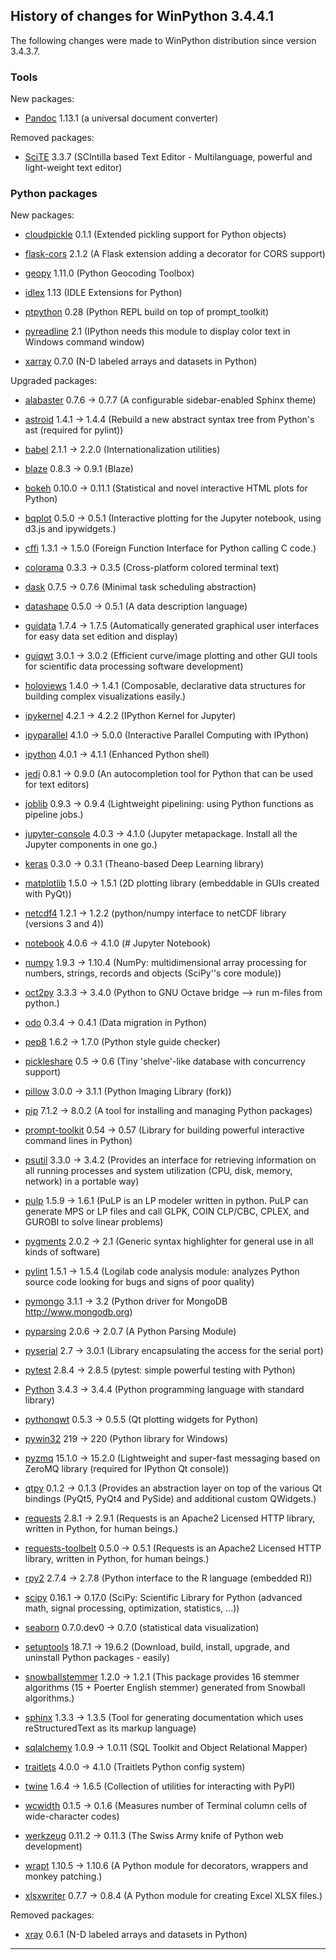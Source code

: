 ﻿## History of changes for WinPython 3.4.4.1

The following changes were made to WinPython distribution since version 3.4.3.7.

### Tools

New packages:

  * [Pandoc](http://pandoc.org/) 1.13.1 (a universal document converter)

Removed packages:

  * [SciTE](http://www.scintilla.org/SciTE.html) 3.3.7 (SCIntilla based Text Editor - Multilanguage, powerful and light-weight text editor)

### Python packages

New packages:

  * [cloudpickle](http://pypi.python.org/pypi/cloudpickle) 0.1.1 (Extended pickling support for Python objects)
  * [flask-cors](http://pypi.python.org/pypi/flask-cors) 2.1.2 (A Flask extension adding a decorator for CORS support)
  * [geopy](http://pypi.python.org/pypi/geopy) 1.11.0 (Python Geocoding Toolbox)
  * [idlex](http://pypi.python.org/pypi/idlex) 1.13 (IDLE Extensions for Python)
  * [ptpython](http://pypi.python.org/pypi/ptpython) 0.28 (Python REPL build on top of prompt_toolkit)
  * [pyreadline](http://pypi.python.org/pypi/pyreadline) 2.1 (IPython needs this module to display color text in Windows command window)
  * [xarray](http://pypi.python.org/pypi/xarray) 0.7.0 (N-D labeled arrays and datasets in Python)

Upgraded packages:

  * [alabaster](http://pypi.python.org/pypi/alabaster) 0.7.6 → 0.7.7 (A configurable sidebar-enabled Sphinx theme)
  * [astroid](http://pypi.python.org/pypi/astroid) 1.4.1 → 1.4.4 (Rebuild a new abstract syntax tree from Python's ast (required for pylint))
  * [babel](http://pypi.python.org/pypi/babel) 2.1.1 → 2.2.0 (Internationalization utilities)
  * [blaze](http://pypi.python.org/pypi/blaze) 0.8.3 → 0.9.1 (Blaze)
  * [bokeh](http://pypi.python.org/pypi/bokeh) 0.10.0 → 0.11.1 (Statistical and novel interactive HTML plots for Python)
  * [bqplot](http://pypi.python.org/pypi/bqplot) 0.5.0 → 0.5.1 (Interactive plotting for the Jupyter notebook, using d3.js and ipywidgets.)
  * [cffi](http://pypi.python.org/pypi/cffi) 1.3.1 → 1.5.0 (Foreign Function Interface for Python calling C code.)
  * [colorama](http://pypi.python.org/pypi/colorama) 0.3.3 → 0.3.5 (Cross-platform colored terminal text)
  * [dask](http://pypi.python.org/pypi/dask) 0.7.5 → 0.7.6 (Minimal task scheduling abstraction)
  * [datashape](http://pypi.python.org/pypi/datashape) 0.5.0 → 0.5.1 (A data description language)
  * [guidata](http://packages.python.org/guidata) 1.7.4 → 1.7.5 (Automatically generated graphical user interfaces for easy data set edition and display)
  * [guiqwt](http://packages.python.org/guiqwt) 3.0.1 → 3.0.2 (Efficient curve/image plotting and other GUI tools for scientific data processing software development)
  * [holoviews](http://pypi.python.org/pypi/holoviews) 1.4.0 → 1.4.1 (Composable, declarative data structures for building complex visualizations easily.)
  * [ipykernel](http://pypi.python.org/pypi/ipykernel) 4.2.1 → 4.2.2 (IPython Kernel for Jupyter)
  * [ipyparallel](http://pypi.python.org/pypi/ipyparallel) 4.1.0 → 5.0.0 (Interactive Parallel Computing with IPython)
  * [ipython](http://pypi.python.org/pypi/ipython) 4.0.1 → 4.1.1 (Enhanced Python shell)
  * [jedi](http://pypi.python.org/pypi/jedi) 0.8.1 → 0.9.0 (An autocompletion tool for Python that can be used for text editors)
  * [joblib](http://pypi.python.org/pypi/joblib) 0.9.3 → 0.9.4 (Lightweight pipelining: using Python functions as pipeline jobs.)
  * [jupyter-console](http://pypi.python.org/pypi/jupyter-console) 4.0.3 → 4.1.0 (Jupyter metapackage. Install all the Jupyter components in one go.)
  * [keras](http://pypi.python.org/pypi/keras) 0.3.0 → 0.3.1 (Theano-based Deep Learning library)
  * [matplotlib](http://pypi.python.org/pypi/matplotlib) 1.5.0 → 1.5.1 (2D plotting library (embeddable in GUIs created with PyQt))
  * [netcdf4](http://pypi.python.org/pypi/netcdf4) 1.2.1 → 1.2.2 (python/numpy interface to netCDF library (versions 3 and 4))
  * [notebook](http://pypi.python.org/pypi/notebook) 4.0.6 → 4.1.0 (# Jupyter Notebook)
  * [numpy](http://numpy.scipy.org/) 1.9.3 → 1.10.4 (NumPy: multidimensional array processing for numbers, strings, records and objects (SciPy''s core module))
  * [oct2py](http://pypi.python.org/pypi/oct2py) 3.3.3 → 3.4.0 (Python to GNU Octave bridge --> run m-files from python.)
  * [odo](http://pypi.python.org/pypi/odo) 0.3.4 → 0.4.1 (Data migration in Python)
  * [pep8](http://pypi.python.org/pypi/pep8) 1.6.2 → 1.7.0 (Python style guide checker)
  * [pickleshare](http://pypi.python.org/pypi/pickleshare) 0.5 → 0.6 (Tiny 'shelve'-like database with concurrency support)
  * [pillow](http://pypi.python.org/pypi/pillow) 3.0.0 → 3.1.1 (Python Imaging Library (fork))
  * [pip](http://pypi.python.org/pypi/pip) 7.1.2 → 8.0.2 (A tool for installing and managing Python packages)
  * [prompt-toolkit](http://pypi.python.org/pypi/prompt-toolkit) 0.54 → 0.57 (Library for building powerful interactive command lines in Python)
  * [psutil](http://code.google.com/p/psutil) 3.3.0 → 3.4.2 (Provides an interface for retrieving information on all running processes and system utilization (CPU, disk, memory, network) in a portable way)
  * [pulp](http://pypi.python.org/pypi/pulp) 1.5.9 → 1.6.1 (PuLP is an LP modeler written in python. PuLP can generate MPS or LP files and call GLPK, COIN CLP/CBC, CPLEX, and GUROBI to solve linear problems)
  * [pygments](http://pygments.org) 2.0.2 → 2.1 (Generic syntax highlighter for general use in all kinds of software)
  * [pylint](http://www.logilab.org/project/pylint) 1.5.1 → 1.5.4 (Logilab code analysis module: analyzes Python source code looking for bugs and signs of poor quality)
  * [pymongo](http://pypi.python.org/pypi/pymongo) 3.1.1 → 3.2 (Python driver for MongoDB <http://www.mongodb.org>)
  * [pyparsing](http://pyparsing.wikispaces.com/) 2.0.6 → 2.0.7 (A Python Parsing Module)
  * [pyserial](http://pypi.python.org/pypi/pyserial) 2.7 → 3.0.1 (Library encapsulating the access for the serial port)
  * [pytest](http://pypi.python.org/pypi/pytest) 2.8.4 → 2.8.5 (pytest: simple powerful testing with Python)
  * [Python](http://www.python.org/) 3.4.3 → 3.4.4 (Python programming language with standard library)
  * [pythonqwt](http://pypi.python.org/pypi/pythonqwt) 0.5.3 → 0.5.5 (Qt plotting widgets for Python)
  * [pywin32](http://pypi.python.org/pypi/pywin32) 219 → 220 (Python library for Windows)
  * [pyzmq](http://pypi.python.org/pypi/pyzmq) 15.1.0 → 15.2.0 (Lightweight and super-fast messaging based on ZeroMQ library (required for IPython Qt console))
  * [qtpy](http://pypi.python.org/pypi/qtpy) 0.1.2 → 0.1.3 (Provides an abstraction layer on top of the various Qt bindings (PyQt5, PyQt4 and PySide) and additional custom QWidgets.)
  * [requests](http://pypi.python.org/pypi/requests) 2.8.1 → 2.9.1 (Requests is an Apache2 Licensed HTTP library, written in Python, for human beings.)
  * [requests-toolbelt](http://pypi.python.org/pypi/requests-toolbelt) 0.5.0 → 0.5.1 (Requests is an Apache2 Licensed HTTP library, written in Python, for human beings.)
  * [rpy2](http://pypi.python.org/pypi/rpy2) 2.7.4 → 2.7.8 (Python interface to the R language (embedded R))
  * [scipy](http://www.scipy.org) 0.16.1 → 0.17.0 (SciPy: Scientific Library for Python (advanced math, signal processing, optimization, statistics, ...))
  * [seaborn](http://pypi.python.org/pypi/seaborn) 0.7.0.dev0 → 0.7.0 (statistical data visualization)
  * [setuptools](http://pypi.python.org/pypi/setuptools) 18.7.1 → 19.6.2 (Download, build, install, upgrade, and uninstall Python packages - easily)
  * [snowballstemmer](http://pypi.python.org/pypi/snowballstemmer) 1.2.0 → 1.2.1 (This package provides 16 stemmer algorithms (15 + Poerter English stemmer) generated from Snowball algorithms.)
  * [sphinx](http://pypi.python.org/pypi/sphinx) 1.3.3 → 1.3.5 (Tool for generating documentation which uses reStructuredText as its markup language)
  * [sqlalchemy](http://www.sqlalchemy.org) 1.0.9 → 1.0.11 (SQL Toolkit and Object Relational Mapper)
  * [traitlets](http://pypi.python.org/pypi/traitlets) 4.0.0 → 4.1.0 (Traitlets Python config system)
  * [twine](http://pypi.python.org/pypi/twine) 1.6.4 → 1.6.5 (Collection of utilities for interacting with PyPI)
  * [wcwidth](http://pypi.python.org/pypi/wcwidth) 0.1.5 → 0.1.6 (Measures number of Terminal column cells of wide-character codes)
  * [werkzeug](http://pypi.python.org/pypi/werkzeug) 0.11.2 → 0.11.3 (The Swiss Army knife of Python web development)
  * [wrapt](http://pypi.python.org/pypi/wrapt) 1.10.5 → 1.10.6 (A Python module for decorators, wrappers and monkey patching.)
  * [xlsxwriter](http://pypi.python.org/pypi/xlsxwriter) 0.7.7 → 0.8.4 (A Python module for creating Excel XLSX files.)

Removed packages:

  * [xray](http://pypi.python.org/pypi/xray) 0.6.1 (N-D labeled arrays and datasets in Python)

* * *
